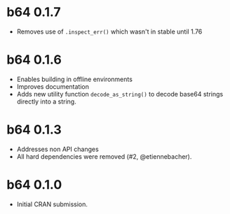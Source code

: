 # b64 0.1.7

* Removes use of `.inspect_err()` which wasn't in stable until 1.76

# b64 0.1.6

* Enables building in offline environments
* Improves documentation
* Adds new utility function `decode_as_string()` to decode base64 strings directly into a string.

# b64 0.1.3

* Addresses non API changes
* All hard dependencies were removed (#2, @etiennebacher).

# b64 0.1.0

* Initial CRAN submission.
